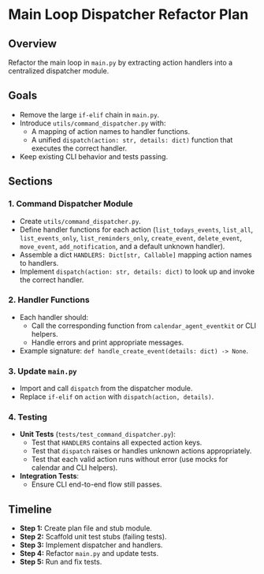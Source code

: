 # Main Loop Dispatcher Refactor Plan

## Overview

Refactor the main loop in `main.py` by extracting action handlers into a centralized dispatcher module.

## Goals

- Remove the large `if-elif` chain in `main.py`.
- Introduce `utils/command_dispatcher.py` with:
  - A mapping of action names to handler functions.
  - A unified `dispatch(action: str, details: dict)` function that executes the correct handler.
- Keep existing CLI behavior and tests passing.

## Sections

### 1. Command Dispatcher Module

- Create `utils/command_dispatcher.py`.
- Define handler functions for each action (`list_todays_events`, `list_all`, `list_events_only`, `list_reminders_only`, `create_event`, `delete_event`, `move_event`, `add_notification`, and a default unknown handler).
- Assemble a dict `HANDLERS: Dict[str, Callable]` mapping action names to handlers.
- Implement `dispatch(action: str, details: dict)` to look up and invoke the correct handler.

### 2. Handler Functions

- Each handler should:
  - Call the corresponding function from `calendar_agent_eventkit` or CLI helpers.
  - Handle errors and print appropriate messages.
- Example signature: `def handle_create_event(details: dict) -> None`.

### 3. Update `main.py`

- Import and call `dispatch` from the dispatcher module.
- Replace `if-elif` on `action` with `dispatch(action, details)`.

### 4. Testing

- **Unit Tests** (`tests/test_command_dispatcher.py`):
  - Test that `HANDLERS` contains all expected action keys.
  - Test that `dispatch` raises or handles unknown actions appropriately.
  - Test that each valid action runs without error (use mocks for calendar and CLI helpers).
- **Integration Tests**:
  - Ensure CLI end-to-end flow still passes.

## Timeline

- **Step 1:** Create plan file and stub module.
- **Step 2:** Scaffold unit test stubs (failing tests).
- **Step 3:** Implement dispatcher and handlers.
- **Step 4:** Refactor `main.py` and update tests.
- **Step 5:** Run and fix tests.
